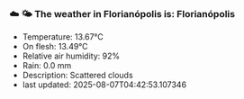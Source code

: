 ### ☁️ 🌤️  The weather in Florianópolis is: Florianópolis

- Temperature: 13.67°C
- On flesh: 13.49°C
- Relative air humidity: 92%
- Rain: 0.0 mm
- Description: Scattered clouds
- last updated: 2025-08-07T04:42:53.107346
